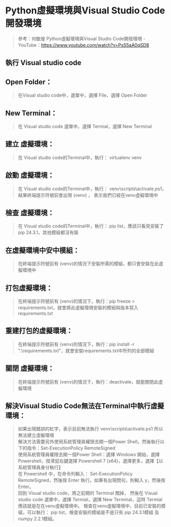 # Python虛擬環境與Visual Studio Code開發環境
>  參考：何敏煌 Python虛擬環境與Visual Studio Code開發環境 - YouTube：https://www.youtube.com/watch?v=PsS5aA0qSD8 


執行 Visual studio code
---

Open Folder：
---
>  在Visual studio code中，選單中，選擇 File，選擇 Open Folder

New Terminal：
---
>  在 Visual studio code 選單中，選擇 Termial，選擇 New Terminal

建立 虛擬環境：
---
>  在 Visual studio code的Terminal中，執行： virtualenv venv

啟動 虛擬環境：
---
>  在 Visual studio code的Terminal中，執行： venv\scripts\activate.ps1，結果終端提示符號前會出現 (venv) ， 表示我們已經在venv虛擬環境中

檢查 虛擬環境：
---
>  在 Visual studio code的Terminal中，執行： pip list，應該只看見安裝了 pip 24.3.1，其他模組都沒有裝

在虛擬環境中安中模組：
---
>  在終端提示符號前有 (venv)的情況下安裝所需的模組，都只會安裝在此虛擬環境中

打包虛擬環境：
---
>  在終端提示符號前有 (venv)的情況下，執行：pip freeze > requirements.txt，就會將此虛擬環境安裝的模組與版本寫入requirements.txt

重建打包的虛擬環境：
---
>  在終端提示符號前有 (venv)的情況下，執行：pip install -r ".\requirememts.txt"，就會安裝requirements.txt中所列的全部模組

關閉 虛擬環境：
---
>  在終端提示符號前有 (venv)的情況下，執行：deactivate，就能關閉此虛擬環境

解決Visual Studio Code無法在Terminal中執行虛擬環境：
---
>  如果出現錯誤的紅字，表示目前無法執行  venv\scripts\activate.ps1 所以無法建立虛擬環境\
>  解決方法需要另外使用系統管理員權限去開一個Power Shell，然後執行以下的指令：Set-ExecutionPolicy RemoteSigned\
>  使用系統管理員權限去開一個Power Shell：選擇 Windows 開始，選擇 Powershell，按滑鼠右鍵選擇 Powershell 7 (x64)，選擇更多，選擇【以系統管理員身分執行】\
>  在 Powershell 中，在命令列輸入： Set-ExecutionPolicy RemoteSigned，然後按 Enter 執行。如果有出現問句，則輸入 y，然後按 Enter。\
>  回到 Visual studio code，將之前開的 Terminal 關掉， 然後在 Visual studio code 選單中，選擇 Termial，選擇 New Terminal，這時 Termial 應該就是在在venv虛擬環境中。
>  檢查在venv虛擬環境中，目前已安裝的模組，可以執行： pip list，檢查安裝的模組是不是只有 pip 24.3.1模組 及 numpy 2.2.1模組。
